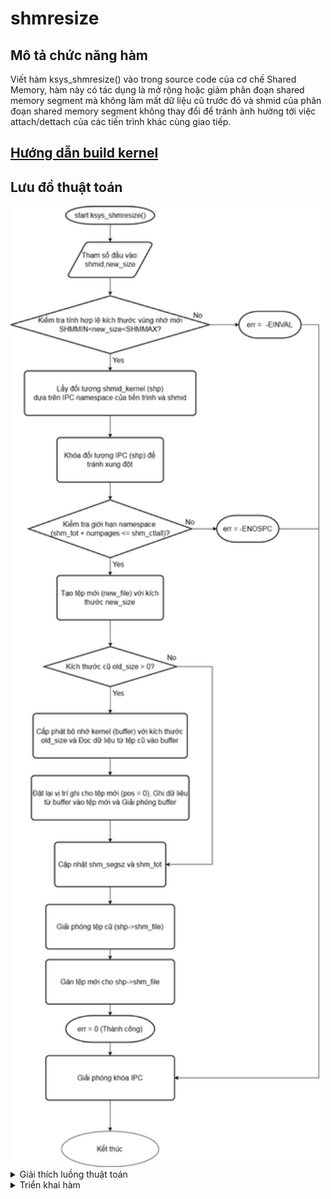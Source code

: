 # shmresize
## Mô tả chức năng hàm
Viết hàm ksys_shmresize() vào trong source code của cơ chế Shared Memory, hàm này có tác dụng là mở rộng hoặc giảm phân đoạn shared memory segment mà không làm mất dữ liệu cũ trước đó và shmid của phân đoạn shared memory segment không thay đổi để tránh ảnh hưởng tới việc attach/dettach của các tiến trình khác cùng giao tiếp.
## [Hướng dẫn build kernel](build_kernel.md)
## Lưu đồ thuật toán
<img src="images/flowchart.png" alt="Flowchart Image" width="500">
<details>
  <summary>Giải thích luồng thuật toán</summary>
  # Quy Trình Hoạt Động của Hàm `ksys_shmresize`

1. **Bắt đầu**: Hàm `ksys_shmresize` bắt đầu.
2. **Kiểm tra `new_size`**: Kiểm tra xem `new_size` có nằm trong giới hạn cho phép hay không. Nếu không, trả về lỗi `-EINVAL`.
3. **Lấy đối tượng `shmid_kernel`**: Lấy cấu trúc `shmid_kernel` tương ứng với `shmid`. Nếu không lấy được, trả về lỗi.
4. **Khóa đối tượng IPC**: Khóa đối tượng để tránh truy cập đồng thời.
5. **Kiểm tra giới hạn namespace**: Kiểm tra xem việc thay đổi kích thước có vượt quá giới hạn của namespace hay không. Nếu có, trả về lỗi `-ENOSPC`.
6. **Tạo tệp mới**: Tạo một tệp mới với kích thước `new_size`. Nếu thất bại, trả về lỗi.
7. **`old_size > 0?`**: Kiểm tra xem có dữ liệu cũ cần sao chép hay không.
8. **Cấp phát bộ nhớ**: Cấp phát bộ nhớ kernel cho bộ đệm tạm thời. Nếu thất bại, trả về lỗi `-ENOMEM`.
9. **Đọc dữ liệu**: Đọc dữ liệu từ tệp cũ vào bộ đệm. Nếu thất bại, giải phóng bộ nhớ và tệp mới, sau đó trả về lỗi.
10. **Đặt lại vị trí ghi**: Đặt lại vị trí ghi cho tệp mới về 0.
11. **Ghi dữ liệu**: Ghi dữ liệu từ bộ đệm vào tệp mới. Nếu thất bại, giải phóng bộ nhớ và tệp mới, sau đó trả về lỗi.
12. **Giải phóng bộ nhớ**: Giải phóng bộ nhớ đã cấp phát cho bộ đệm.
13. **Cập nhật thông tin**: Cập nhật kích thước (`shm_segsz`) và tổng số trang sử dụng (`shm_tot`).
14. **Giải phóng tệp cũ**: Giải phóng tệp cũ.
15. **Gán tệp mới**: Gán tệp mới cho `shp->shm_file`.
16. **Giải phóng khóa IPC**: Giải phóng khóa.
17. **Trả về 0 (thành công)**: Hàm kết thúc thành công.

</details>
<details>
  # <summary>Triển khai hàm</summary>
- Trước tiên ta phải tải mã nguồn nhân linux về để chỉnh sửa mã nguồn, sau đó sẽ tiến hành build lại kernel sau đó áp dụng kernel mới để kiểm tra hoạt động của hàm mới.
  
Sau đó ta phải viết thêm hàm shmresize với yêu cầu xác định như trên vào trong file mã nguồn của shared memory ipc là 'ipc/shm.c' để hàm có thể hoạt động. Hàm này sẽ hoạt động ở dưới nhân kernel của linux, vì vậy cần khai báo System call tương ứng và khai báo vào Syscall table để có thể gọi từ user space. Bằng việc sử dụng system call number ta có thể sử dụng trực tiếp hàm từ user space bằng việc khai báo thêm thư việt &lt;syscalls.h&gt; thay vì thêm hàm đó vào các thư viện tiêu chuẩn của C.
  <details>
  <summary># Giải thích chi tiết hơn về một số phần quan trọng</summary>
- **numpages = (new_size + PAGE_SIZE - 1) >> PAGE_SHIFT;**: Đoạn code này tính toán số trang bộ nhớ cần thiết để chứa new_size byte. PAGE_SIZE là kích thước của một trang bộ nhớ (thường là 4KB). PAGE_SHIFT là số bit cần dịch phải để chia cho PAGE_SIZE (ví dụ: nếu PAGE_SIZE là 4096 (2^12), thì PAGE_SHIFT là 12). Việc cộng PAGE_SIZE - 1 trước khi dịch phải đảm bảo rằng kết quả được làm tròn lên. Ví dụ: nếu new_size là 4097 byte, thì cần 2 trang.
    
- **shmem_kernel_file_setup("SYSV_SHMRESIZE", new_size, 0);**: Hàm này tạo một tệp tin ẩn danh trong kernel, được sử dụng để lưu trữ dữ liệu của shared memory segment. Tham số đầu tiên là tên (chỉ để debug), tham số thứ hai là kích thước, và tham số thứ ba là cờ (0 trong trường hợp này).

- **kernel_read và kernel_write**: Đây là các hàm kernel space để đọc và ghi dữ liệu vào tệp. Chúng tương tự như read và write trong user space, nhưng hoạt động trong ngữ cảnh kernel.

- **fput**: Hàm này giảm bộ đếm tham chiếu của một đối tượng tệp. Khi bộ đếm tham chiếu đạt 0, tệp sẽ được giải phóng.

- **ipc_lock_object và ipc_unlock_object**: Các hàm này dùng để khóa và giải phóng khóa trên đối tượng IPC (trong trường hợp này là shared memory segment), ngăn chặn các truy cập đồng thời gây ra xung đột dữ liệu.

- **goto unlock;**: Được sử dụng để xử lý lỗi. Khi có lỗi xảy ra, code sẽ nhảy đến nhãn unlock, nơi khóa được giải phóng trước khi hàm trả về lỗi. Điều này rất quan trọng để tránh deadlock.

</details>
Sau khi sửa đổi tệp 'shm.c' để bao gồm chức năng 'shmresize' mới, cần đảm bảo những thay đổi sau trong các phần khác của mã nguồn nhân Linux để tích hợp đầy đủ chức năng mới:

-Define một constant cho ‘shmresize’ system call number (trong include/uapi/linux/ipc.h). Tệp header này chứa các định nghĩa cho các hoạt động của IPC và đảm bảo rằng các chương trình trong không gian người dùng có quyền truy cập vào mã định danh của system call.

-Thêm khai báo hàm cho ‘ksys_shmresize’ trong syscalls.h (Khai báo trong include/linux/syscalls.h) để system call mới được công nhận bởi kernel

-Đăng ký system call trong các tệp dành riêng cho kiến ​​trúc. Tùy thuộc vào kiến ​​trúc của máy (ví dụ: x86, ARM, v.v.), cập nhật syscall table để đăng ký ‘shmresize’. Điều này cho phép kernel liên kết system call number đến hàm mới.
Với cấu trúc x86 : Sửa đổi \`arch/x86/entry/syscalls/syscall_64.tbl\` để thêm entry cho lệnh gọi hệ thống \`shmresize\`. Thêm một dòng mới với các trường tương ứng.

-Nếu có ý định sử dụng lệnh gọi \`shmresize\` trực tiếp từ các chương trình trong không gian người dùng, cần phải sửa đổi thư viện chuẩn C (như \`glibc\`) để gọi syscall mới này.

-Ngoài ra, có thể sử dụng \`syscall()\` từ user space để gọi trực tiếp \`shmresize\`.

Sau khi chỉnh sửa xong mã nguồn, tiến hành việc build kernel mới theo hướng dẫn ở trên.
</details>

